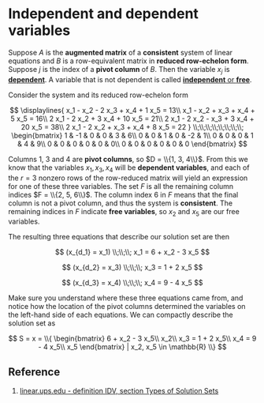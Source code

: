 # Independent and dependent variables

Suppose $A$ is the **augmented matrix** of a **consistent** system of linear equations and $B$ is a row-equivalent matrix in **reduced row-echelon form**. Suppose $j$ is the index of a **pivot column** of $B$. Then the variable $x_j$ is [**dependent**](./../0001-systems-of-linear-equations/0006-echelon-form.md). A variable that is not dependent is called [**independent** or **free**](./../0001-systems-of-linear-equations/0007-free-variables.md).

Consider the system and its reduced row-echelon form

$$
\displaylines{
x_1 - x_2 - 2 x_3 + x_4 + 1 x_5 = 13\\
x_1 - x_2 + x_3 + x_4 + 5 x_5 = 16\\
2 x_1 - 2 x_2    + 3 x_4 + 10 x_5 = 21\\
2 x_1 - 2 x_2 - x_3 + 3 x_4 + 20 x_5 = 38\\
2 x_1 - 2 x_2 + x_3 + x_4 + 8 x_5 = 22
}
\\;\\;\\;\\;\\;\\;\\;\\;
\begin{bmatrix}
    1 & -1 & 0 & 0 & 3 & 6\\
    0 & 0 & 1 & 0 & -2 & 1\\
    0 & 0 & 0 & 1 & 4 & 9\\
    0 & 0 & 0 & 0 & 0 & 0\\
    0 & 0 & 0 & 0 & 0 & 0
\end{bmatrix}
$$

Columns $1$, $3$ and $4$ are **pivot columns**, so $D = \\{1, 3, 4\\}$. From this we know that the variables $x_1, x_3, x_4$ will be **dependent variables**, and each of the $r = 3$ nonzero rows of the row-reduced matrix will yield an expression for one of these three variables. The set $F$ is all the remaining column indices $F = \\{2, 5, 6\\}$. The column index $6$ in $F$ means that the final column is not a pivot column, and thus the system is **consistent**. The remaining indices in $F$ indicate **free variables**, so $x_2$ and $x_5$ are our free variables.

The resulting three equations that describe our solution set are then

$$
(x_{d_1} = x_1)
\\;\\;\\;
x_1 = 6 + x_2 - 3 x_5
$$

$$
(x_{d_2} = x_3)
\\;\\;\\;
x_3 = 1 + 2 x_5
$$

$$
(x_{d_3} = x_4)
\\;\\;\\;
x_4 = 9 - 4 x_5
$$

Make sure you understand where these three equations came from, and notice how the location of the pivot columns determined the variables on the left-hand side of each equations. We can compactly describe the solution set as

$$
S = x = \\{
\begin{bmatrix}
    6 + x_2 - 3 x_5\\
    x_2\\
    x_3 = 1 + 2 x_5\\
    x_4 = 9 - 4 x_5\\
    x_5
\end{bmatrix}
| x_2, x_5 \in \mathbb{R}
\\}
$$

## Reference

1. [linear.ups.edu - definition IDV, section Types of Solution Sets](http://linear.pugetsound.edu/html/section-TSS.html)